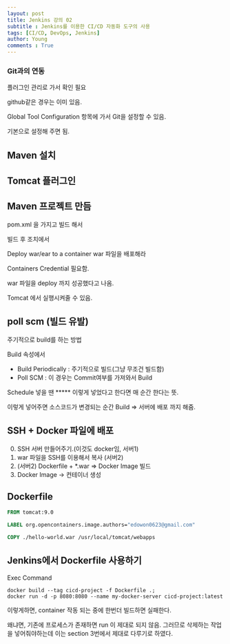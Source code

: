 ```yaml
---
layout: post
title: Jenkins 강의 02
subtitle : Jenkins를 이용한 CI/CD 자동화 도구의 사용
tags: [CI/CD, DevOps, Jenkins]
author: Young
comments : True
---
```


### Git과의 연동

플러그인 관리로 가서 확인 필요

github같은 경우는 이미 있음.

Global Tool Configuration 항목에 가서 
Git을 설정할 수 있음.

기본으로 설정해 주면 됨.

## Maven 설치


## Tomcat 플러그인 

## Maven 프로젝트 만듬

pom.xml 을 가지고 빌드 해서

빌드 후 조치에서 

Deploy war/ear to a container
war 파일을 배포해라 

Containers
Credential 필요함. 

war 파일을 deploy 까지 성공했다고 나옴.

Tomcat 에서 실행시켜줄 수 있음.

## poll scm (빌드 유발)

주기적으로 build를 하는 방법

Build 속성에서
- Build Periodically : 주기적으로 빌드(그냥 무조건 빌드함)
- Poll SCM : 이 경우는 Commit여부를 가져와서 Build

Schedule 넣을 땐
***** 이렇게 넣었다고 한다면
매 순간 한다는 뜻.

이렇게 넣어주면
소스코드가 변경되는 순간 Build => 서버에 배포 까지 해줌.

## SSH + Docker 파일에 배포

0. SSH 서버 만들어주기.(이것도 docker임, 서버1)
1. war 파일을 SSH를 이용해서 복사 (서버2)
2. (서버2) Dockerfile + *.war => Docker Image 빌드
3. Docker Image -> 컨테이너 생성

## Dockerfile
```dockerfile
FROM tomcat:9.0

LABEL org.opencontainers.image.authors="edowon0623@gmail.com"

COPY ./hello-world.war /usr/local/tomcat/webapps
```

## Jenkins에서 Dockerfile 사용하기

Exec Command
```shell
docker build --tag cicd-project -f Dockerfile .;
docker run -d -p 8080:8080 --name my-docker-server cicd-project:latest
```

이렇게하면,
container 작동 되는 중에 한번더 빌드하면 실패한다.

왜냐면, 기존에 프로세스가 존재하면 run 이 제대로 되지 않음.
그러므로 삭제하는 작업을 넣어줘야하는데
이는 section 3번에서 제대로 다루기로 하였다.


